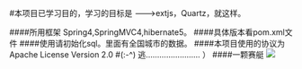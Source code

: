 #本项目已学习目的，学习的目标是 --->extjs，Quartz，就这样。

####所用框架  Spring4,SpringMVC4,hibernate5。
####具体版本看pom.xml文件
####使用请初始化sql。里面有全国城市的数据。
####本项目使用的协议为 Apache License Version 2.0 
#(:-^)    逃……………………  ）
####一颗赛艇
![](http://ww1.sinaimg.cn/mw690/81398ca6gw1eztjyml8ndj20j60j675l.jpg)